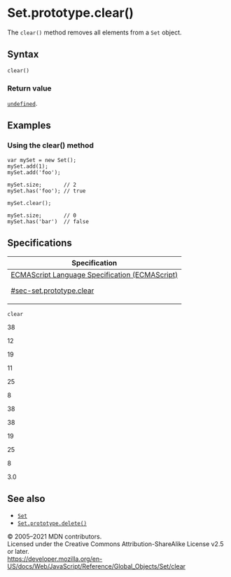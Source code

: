 # Set.prototype.clear()

The `clear()` method removes all elements from a `Set` object.

## Syntax

    clear()

### Return value

[`undefined`](../undefined).

## Examples

### Using the clear() method

    var mySet = new Set();
    mySet.add(1);
    mySet.add('foo');

    mySet.size;       // 2
    mySet.has('foo'); // true

    mySet.clear();

    mySet.size;       // 0
    mySet.has('bar')  // false

## Specifications

<table><thead><tr class="header"><th>Specification</th></tr></thead><tbody><tr class="odd"><td><a href="https://tc39.es/ecma262/#sec-set.prototype.clear">ECMAScript Language Specification (ECMAScript) 
<br/>

<span class="small">#sec-set.prototype.clear</span></a></td></tr></tbody></table>

`clear`

38

12

19

11

25

8

38

38

19

25

8

3.0

## See also

-   [`Set`](../set)
-   [`Set.prototype.delete()`](delete)

© 2005–2021 MDN contributors.  
Licensed under the Creative Commons Attribution-ShareAlike License v2.5 or later.  
<a href="https://developer.mozilla.org/en-US/docs/Web/JavaScript/Reference/Global_Objects/Set/clear" class="_attribution-link">https://developer.mozilla.org/en-US/docs/Web/JavaScript/Reference/Global_Objects/Set/clear</a>

